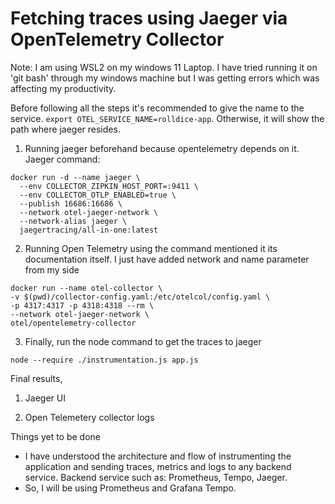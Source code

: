 # Fetching traces using Jaeger via OpenTelemetry Collector

Note: I am using WSL2 on my windows 11 Laptop. I have tried running it on 'git bash' through my windows machine but I was getting errors which was affecting my productivity.

Before following all the steps it's recommended to give the name to the service.
`export OTEL_SERVICE_NAME=rolldice-app`. Otherwise, it will show the path where jaeger resides.


1. Running jaeger beforehand because opentelemetry depends on it.
Jaeger command:
```
docker run -d --name jaeger \
  --env COLLECTOR_ZIPKIN_HOST_PORT=:9411 \
  --env COLLECTOR_OTLP_ENABLED=true \
  --publish 16686:16686 \
  --network otel-jaeger-network \
  --network-alias jaeger \
  jaegertracing/all-in-one:latest

```

2. Running Open Telemetry using the command mentioned it its documentation itself. I just have added network and name parameter from my side

```
docker run --name otel-collector \
-v $(pwd)/collector-config.yaml:/etc/otelcol/config.yaml \
-p 4317:4317 -p 4318:4318 --rm \
--network otel-jaeger-network \
otel/opentelemetry-collector
```
3. Finally, run the node command to get the traces to jaeger 

```
node --require ./instrumentation.js app.js
```

Final results,
1. Jaeger UI


2. Open Telemetery collector logs


Things yet to be done
- I have understood the architecture and flow of instrumenting the application and sending traces, metrics and logs to any backend service. Backend service such as: Prometheus, Tempo, Jaeger.
- So, I will be using Prometheus and Grafana Tempo. 